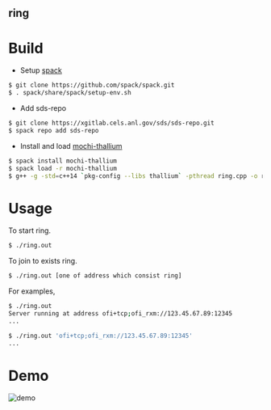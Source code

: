 ring
---

# Build

- Setup [spack](https://github.com/spack/spack)

```bash
$ git clone https://github.com/spack/spack.git
$ . spack/share/spack/setup-env.sh
```

- Add sds-repo

```bash
$ git clone https://xgitlab.cels.anl.gov/sds/sds-repo.git
$ spack repo add sds-repo
```

- Install and load [mochi-thallium](https://xgitlab.cels.anl.gov/sds/thallium)


```bash
$ spack install mochi-thallium
$ spack load -r mochi-thallium
$ g++ -g -std=c++14 `pkg-config --libs thallium` -pthread ring.cpp -o ring.out
```

# Usage

To start ring.

```bash
$ ./ring.out
```
To join to exists ring.

```bash
$ ./ring.out [one of address which consist ring]
```

For examples,

```bash
$ ./ring.out
Server running at address ofi+tcp;ofi_rxm://123.45.67.89:12345
...
```

```bash
$ ./ring.out 'ofi+tcp;ofi_rxm://123.45.67.89:12345'
...
```


# Demo

![demo](./demo.gif)